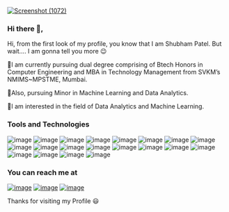[![Screenshot (1072)](https://user-images.githubusercontent.com/82665506/140074032-b1ecab85-b77e-4403-86ea-c33defd7d3ac.png)](https://github.com/ShubhamPatel01/ShubhamPatel01/)

### Hi there 👋,
Hi, from the first look of my profile, you know that I am Shubham Patel. But wait.... I am gonna tell you more 😉  
  
🔹I am currently pursuing dual degree comprising of Btech Honors in Computer Engineering and MBA in Technology Management from SVKM’s NMIMS~MPSTME, Mumbai.  
  
🔹Also, pursuing Minor in Machine Learning and Data Analytics.  
  
🔹I am interested in the field of Data Analytics and Machine Learning.

### Tools and Technologies
![image](https://img.shields.io/badge/Windows-0078D6?style=for-the-badge&logo=windows&logoColor=white)
![image](https://img.shields.io/badge/Jupyter-F37626.svg?&style=for-the-badge&logo=Jupyter&logoColor=white)
![image](https://img.shields.io/badge/Xampp-F37623?style=for-the-badge&logo=xampp&logoColor=white)
![image](https://img.shields.io/badge/Visual_Studio_Code-0078D4?style=for-the-badge&logo=visual%20studio%20code&logoColor=white)
![image](https://img.shields.io/badge/Colab-F9AB00?style=for-the-badge&logo=googlecolab&color=525252)
![image](https://img.shields.io/badge/Microsoft_Excel-217346?style=for-the-badge&logo=microsoft-excel&logoColor=white)
![image](https://img.shields.io/badge/Python-FFD43B?style=for-the-badge&logo=python&logoColor=darkgreen)
![image](https://img.shields.io/badge/HTML5-E34F26?style=for-the-badge&logo=html5&logoColor=white)
![image](https://img.shields.io/badge/CSS3-1572B6?style=for-the-badge&logo=css3&logoColor=white)
![image](https://img.shields.io/badge/JavaScript-323330?style=for-the-badge&logo=javascript&logoColor=F7DF1E)
![image](https://img.shields.io/badge/C-00599C?style=for-the-badge&logo=c&logoColor=white)
![image](https://img.shields.io/badge/PHP-777BB4?style=for-the-badge&logo=php&logoColor=white)
![image](https://img.shields.io/badge/scikit_learn-F7931E?style=for-the-badge&logo=scikit-learn&logoColor=white)
![image](https://img.shields.io/badge/SciPy-654FF0?style=for-the-badge&logo=SciPy&logoColor=white)
![image](https://img.shields.io/badge/Numpy-777BB4?style=for-the-badge&logo=numpy&logoColor=white)
![image](https://img.shields.io/badge/Pandas-2C2D72?style=for-the-badge&logo=pandas&logoColor=white)
![image](https://img.shields.io/badge/Plotly-239120?style=for-the-badge&logo=plotly&logoColor=white)
![image](https://img.shields.io/badge/MySQL-005C84?style=for-the-badge&logo=mysql&logoColor=white)
![image](https://img.shields.io/badge/SQLite-07405E?style=for-the-badge&logo=sqlite&logoColor=white)
![image](https://img.shields.io/badge/R-276DC3?style=for-the-badge&logo=r&logoColor=white)

### You can reach me at
[![image](https://img.shields.io/badge/LinkedIn-0077B5?style=for-the-badge&logo=linkedin&logoColor=white)](https://www.linkedin.com/in/shubhampatel07)
[![image](https://img.shields.io/badge/Instagram-E4405F?style=for-the-badge&logo=instagram&logoColor=white)](https://www.instagram.com/shubham_patel07/)
[![image](https://img.shields.io/badge/GitHub-100000?style=for-the-badge&logo=github&logoColor=white)](https://github.com/ShubhamPatel01)
<!--
**ShubhamPatel01/ShubhamPatel01** is a ✨ _special_ ✨ repository because its `README.md` (this file) appears on your GitHub profile.

Here are some ideas to get you started:

- 🔭 I’m currently working on ...
- 🌱 I’m currently learning ...
- 👯 I’m looking to collaborate on ...
- 🤔 I’m looking for help with ...
- 💬 Ask me about ...
- 📫 How to reach me: ...
- 😄 Pronouns: ...
- ⚡ Fun fact: ...
-->

Thanks for visiting my Profile 😃
